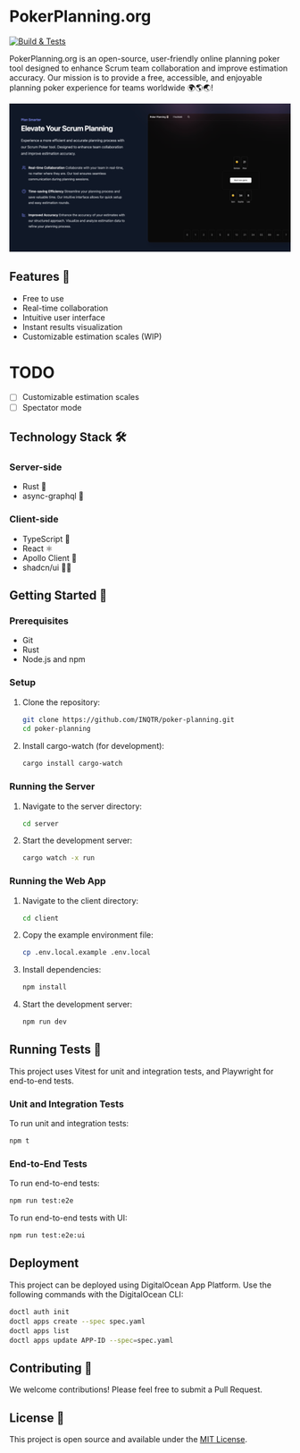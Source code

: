 # PokerPlanning.org

[![Build & Tests](https://github.com/INQTR/poker-planning/actions/workflows/ci.yml/badge.svg)](https://github.com/INQTR/poker-planning/actions/workflows/ci.yml)

PokerPlanning.org is an open-source, user-friendly online planning poker tool designed to enhance Scrum team collaboration and improve estimation accuracy. Our mission is to provide a free, accessible, and enjoyable planning poker experience for teams worldwide 🌍🌎🌏!

![PokerPlanning.org Room demo](client/public/poker-planning-demo.png "Room Screen")

## Features 🚀

- Free to use
- Real-time collaboration
- Intuitive user interface
- Instant results visualization
- Customizable estimation scales (WIP)

# TODO

- [ ] Customizable estimation scales
- [ ] Spectator mode

## Technology Stack 🛠️

### Server-side

- Rust 🦀
- async-graphql 🚀

### Client-side

- TypeScript 🦺
- React ⚛️
- Apollo Client 📡
- shadcn/ui 😮‍💨

## Getting Started 🏁

### Prerequisites

- Git
- Rust
- Node.js and npm

### Setup

1. Clone the repository:

   ```sh
   git clone https://github.com/INQTR/poker-planning.git
   cd poker-planning
   ```

2. Install cargo-watch (for development):
   ```sh
   cargo install cargo-watch
   ```

### Running the Server

1. Navigate to the server directory:

   ```sh
   cd server
   ```

2. Start the development server:
   ```sh
   cargo watch -x run
   ```

### Running the Web App

1. Navigate to the client directory:

   ```sh
   cd client
   ```

2. Copy the example environment file:

   ```sh
   cp .env.local.example .env.local
   ```

3. Install dependencies:

   ```sh
   npm install
   ```

4. Start the development server:

   ```sh
   npm run dev
   ```

## Running Tests 🧪

This project uses Vitest for unit and integration tests, and Playwright for end-to-end tests.

### Unit and Integration Tests

To run unit and integration tests:

```sh
npm t
```

### End-to-End Tests

To run end-to-end tests:

```sh
npm run test:e2e
```

To run end-to-end tests with UI:

```sh
npm run test:e2e:ui
```

## Deployment

This project can be deployed using DigitalOcean App Platform. Use the following commands with the DigitalOcean CLI:

```sh
doctl auth init
doctl apps create --spec spec.yaml
doctl apps list
doctl apps update APP-ID --spec=spec.yaml
```

## Contributing 🤝

We welcome contributions! Please feel free to submit a Pull Request.

## License 📜

This project is open source and available under the [MIT License](LICENSE).

